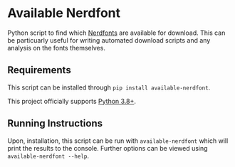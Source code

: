 # Available Nerdfont
Python script to find which [Nerdfonts](https://www.nerdfonts.com/) are 
available for download. This can be particuarly useful for writing automated
download scripts and any analysis on the fonts themselves.

## Requirements
This script can be installed through `pip install available-nerdfont`.

This project officially supports [Python 3.8+](https://www.python.org/).

## Running Instructions
Upon, installation, this script can be run with `available-nerdfont` which will print the results to
the console. Further options can be viewed using `available-nerdfont --help`.
